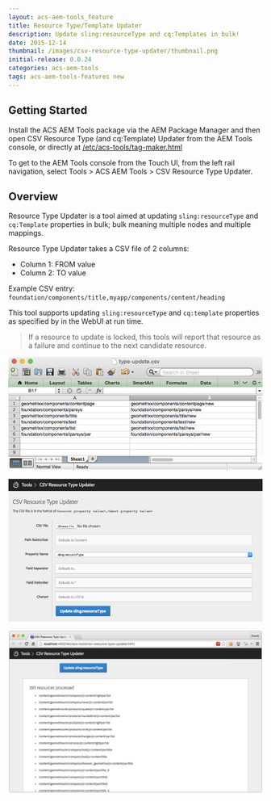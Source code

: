 ```yaml
---
layout: acs-aem-tools_feature
title: Resource Type/Template Updater
description: Update sling:resourceType and cq:Templates in bulk!
date: 2015-12-14
thumbnail: /images/csv-resource-type-updater/thumbnail.png
initial-release: 0.0.24
categories: acs-aem-tools
tags: acs-aem-tools-features new
---
```


## Getting Started

Install the ACS AEM Tools package via the AEM Package Manager and then open CSV Resource Type (and cq:Template) Updater from the AEM Tools console, or directly at [/etc/acs-tools/tag-maker.html](http://localhost:4502/etc/acs-tools/csv-resource-type-updater.html)

To get to the AEM Tools console from the Touch UI, from the left rail navigation, select Tools > ACS AEM Tools > CSV Resource Type Updater.

## Overview

Resource Type Updater is a tool aimed at updating `sling:resourceType` and `cq:Template` properties in bulk; bulk meaning multiple nodes and multiple mappings.

Resource Type Updater takes a CSV file of 2 columns:

* Column 1: FROM value
* Column 2: TO value

Example CSV entry: `foundation/components/title,myapp/components/content/heading`

This tool supports updating `sling:resourceType` and `cq:template` properties as specified by in the WebUI at run time.

> If a resource to update is locked, this tools will report that resource as a failure and continue to the next candidate resource.

![CSV](/acs-aem-tools/images/csv-resource-type-updater/csv.png)

![WebUI Form](/acs-aem-tools/images/csv-resource-type-updater/web-ui.png)

![Results](/acs-aem-tools/images/csv-resource-type-updater/results.png)
